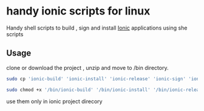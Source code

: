 # handy ionic scripts for linux

Handy shell scripts to build , sign and install [Ionic](https://ionicframework.com/) applications using she scripts

## Usage

clone or download the project , unzip and move to /bin directory.

```bash
sudo cp 'ionic-build' 'ionic-install' 'ionic-release' 'ionic-sign' 'ionic-update' /bin

sudo chmod +x '/bin/ionic-build' '/bin/ionic-install' '/bin/ionic-release' '/bin/ionic-sign' '/bin/ionic-update'
```
use them only in ionic project direcory
